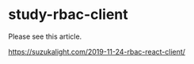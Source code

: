 # study-rbac-client

Please see this article.

https://suzukalight.com/2019-11-24-rbac-react-client/

